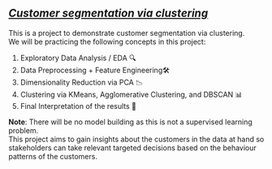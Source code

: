 ## <u>_Customer segmentation via clustering_</u>
This is a project to demonstrate customer segmentation via clustering. <br>
We will be practicing the following concepts in this project:

1. Exploratory Data Analysis / EDA 🔍
2. Data Preprocessing + Feature Engineering🛠️
3. Dimensionality Reduction via PCA 📉
4. Clustering via KMeans, Agglomerative Clustering, and DBSCAN 📊
5. Final Interpretation of the results 📝

**Note**: There will be no model building as this is not a supervised learning problem. <br>This project aims to gain insights about the customers in the data at hand so stakeholders can take relevant targeted decisions based on the behaviour patterns of the customers.
